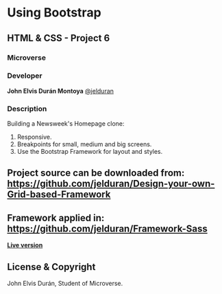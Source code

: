 # Using Bootstrap

## HTML & CSS - Project 6

### Microverse

### Developer

**John Elvis Durán Montoya** [@jelduran](https://github.com/jelduran)

### Description

Building a Newsweek's Homepage clone:

1. Responsive.
2. Breakpoints for small, medium and big screens.
3. Use the Bootstrap Framework for layout and styles.

## Project source can be downloaded from: <https://github.com/jelduran/Design-your-own-Grid-based-Framework>

## Framework applied in: <https://github.com/jelduran/Framework-Sass>

**[Live version](https://raw.githack.com/jelduran/Framework-Sass/feature/index.html)**
  
## License & Copyright

John Elvis Durán, Student of Microverse.